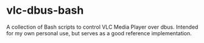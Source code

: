 # vlc-dbus-bash
A collection of Bash scripts to control VLC Media Player over dbus. Intended for my own personal use, but serves as a good reference implementation.
